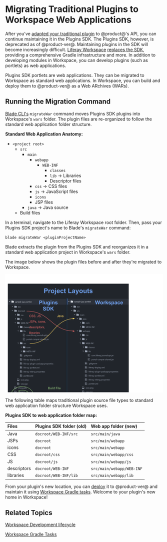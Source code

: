 # Migrating Traditional Plugins to Workspace Web Applications

After you've [adapted your traditional plugin](https://dev.liferay.com/develop/tutorials/-/knowledge_base/7-0/adapting-to-liferay-7s-api-with-the-code-upgrade-tool)
to @product@'s API, you can continue maintaining it in the Plugins SDK. The
Plugins SDK, however, is deprecated as of @product-ver@. Maintaining plugins in 
the SDK will become increasingly difficult. [Liferay Workspace](/develop/tutorials/-/knowledge_base/7-0/liferay-workspace) 
[replaces the SDK](/develop/tutorials/-/knowledge_base/7-0/improved-developer-tooling-liferay-workspace-maven-plugins-and-more#from-the-plugins-sdk-to-liferay-workspace),
providing a comprehensive Gradle infrastructure and more. In addition to
developing modules in Workspace, you can develop plugins (such as portlets) as
web applications. 

Plugins SDK portlets are web applications. They can be migrated to Workspace as
standard web applications. In Workspace, you can build and deploy them to
@product-ver@ as a Web ARchives (WARs). 

## Running the Migration Command

[Blade CLI's](/develop/tutorials/-/knowledge_base/7-0/blade-cli) `migrateWar`
command moves Plugins SDK plugins into Workspace's `wars` folder. The plugin
files are re-organized to follow the standard web application folder structure. 

**Standard Web Application Anatomy:**

- `<project root>`
    - `src`
        - `main`
            - `webapp`
                - `WEB-INF`
                    - `classes`
                    - `lib` &rarr; Libraries
                    - Descriptor files
            - `css` &rarr; CSS files
            - `js` &rarr; JavaScript files
            - `icons`
            - JSP files
        - `java` &rarr; Java source
    - Build files

In a terminal, navigate to the Liferay Workspace root folder. Then, pass your
Plugins SDK project's name to Blade's `migrateWar` command:

    blade migrateWar <pluginProjectName>

Blade extracts the plugin from the Plugins SDK and reorganizes it in a standard
web application project in Workspace's `wars` folder. 

The image below shows the plugin files before and after they're migrated to
Workspace. 

![Figure x: The migration command moves Java source files to `src/main/java` and all other files/folders to `src/main/webapp`.](../../../images/migrate-war-compare-folder-structure.png)

The following table maps traditional plugin source file types to standard web
application folder structure Workspace uses. 

**Plugins SDK to web application folder map:**

  Files       | Plugins SDK folder (old) | Web app folder (new)      
:------------ | :----------------------- | :------------------------ 
  Java        | `docroot/WEB-INF/src`    | `src/main/java`           
  JSPs        | `docroot`                | `src/main/webapp`         
  icons       | `docroot`                | `src/main/webapp`        
  CSS         | `docroot/css`            | `src/main/webapp/css`    
  JS          | `docroot/js`             | `src/main/webapp/js`     
  descriptors | `docroot/WEB-INF`        | `src/main/webapp/WEB-INF`
  libraries   | `docroot/WEB-INF/lib`    | `src/main/webapp/lib`    

From your plugin's new location, you can [deploy](/develop/tutorials/-/knowledge_base/7-0/development-lifecycle-for-a-liferay-workspace#building-modules)
it to @product-ver@ and maintain it using
[Workspace Gradle tasks](/develop/tutorials/-/knowledge_base/7-0/improved-developer-tooling-liferay-workspace-maven-plugins-and-more#plugins-sdk-to-workspace-task-map).
Welcome to your plugin's new home in Workspace! 

## Related Topics

[Workspace Development lifecycle](/develop/tutorials/-/knowledge_base/7-0/development-lifecycle-for-a-liferay-workspace#building-modules)

[Workspace Gradle Tasks](/develop/tutorials/-/knowledge_base/7-0/improved-developer-tooling-liferay-workspace-maven-plugins-and-more#plugins-sdk-to-workspace-task-map)
